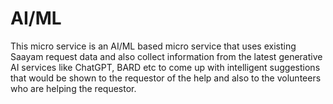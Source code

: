 # AI/ML
This micro service is an AI/ML based micro service that uses existing Saayam request data and also collect information from the latest generative AI services like ChatGPT, BARD etc to come up with intelligent suggestions that would be shown to the requestor of the help and also to the volunteers who are helping the requestor.
